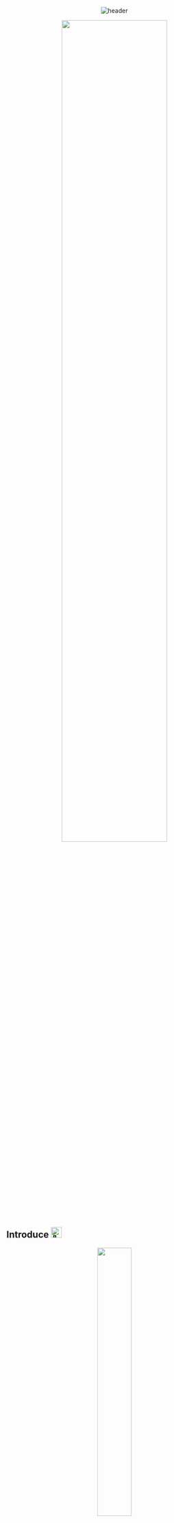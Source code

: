 <div align=center>

![header](https://capsule-render.vercel.app/api?type=slice&color=282c34&width=100%&height=300&section=header&text=Hello,%20World!&fontSize=90&fontAlign=60&fontAlignY=37.5&fontColor=FFFFFF&desc=😁%20HyungJin's%20GitHub%20Profile&descAlign=77&descAlignY=18&animation=twinkling&rotate=19.5&stroke=66CCFF&strokeWidth=3)

  <img src="https://user-images.githubusercontent.com/104360734/172914566-d48bc407-5401-441d-b049-ae66019d93d4.gif" width="70%">

</div>

<br><br>

## Introduce <picture><source srcset="https://fonts.gstatic.com/s/e/notoemoji/latest/1f44b/512.webp" type="image/webp"><img src="https://fonts.gstatic.com/s/e/notoemoji/latest/1f44b/512.gif" alt="👋" width="25" height="25"></picture>

<div align='center'>
<img width='40%' src="https://user-images.githubusercontent.com/104360734/224561382-db1d1254-e62d-4c3a-a9a1-7f984eb98e59.png">
</div>
  
- ### **About Me**&nbsp;&nbsp;<picture><source srcset="https://fonts.gstatic.com/s/e/notoemoji/latest/1fae1/512.webp" type="image/webp"><img src="https://fonts.gstatic.com/s/e/notoemoji/latest/1fae1/512.gif" alt="🫡" width="20" height="20"></picture>
    
    안녕하세요, 프론트엔드 개발자 한형진입니다!

    최고의 개발자가 되기 위해 노력하고 있습니다!

    Front-End, Back-End 모두 관심을 가지고 있으며 끊임없이 노력하고

    무엇이든 배우려는 사람이 되고자 열심히 공부하고 있습니다!

- ### **Contact**&nbsp;&nbsp;<picture><source srcset="https://fonts.gstatic.com/s/e/notoemoji/latest/1f48c/512.webp" type="image/webp"><img src="https://fonts.gstatic.com/s/e/notoemoji/latest/1f48c/512.gif" alt="💌" width="20" height="20"></picture>

  [![gmail](https://skillicons.dev/icons?i=gmail)](mailto:hhj961210@gmail.com)
  [![linkedin](https://skillicons.dev/icons?i=linkedin)](https://www.linkedin.com/in/hyungjinhan/)

- ### My Site <picture><source srcset="https://fonts.gstatic.com/s/e/notoemoji/latest/1f440/512.webp" type="image/webp"><img src="https://fonts.gstatic.com/s/e/notoemoji/latest/1f440/512.gif" alt="👀" width="20" height="20"></picture>

  [![gmail](https://skillicons.dev/icons?i=github)](https://hyungjinhan.github.io)
  [![linkedin](https://skillicons.dev/icons?i=vercel)](https://hyungjinhan.vercel.app/)

## **Tech & Tools**&nbsp;&nbsp;<picture><source srcset="https://fonts.gstatic.com/s/e/notoemoji/latest/1f9be/512.webp" type="image/webp"><img src="https://fonts.gstatic.com/s/e/notoemoji/latest/1f9be/512.gif" alt="🦾" width="25" height="25"></picture>

- ### **Studying Tech**&nbsp;&nbsp;<picture><source srcset="https://fonts.gstatic.com/s/e/notoemoji/latest/2795/512.webp" type="image/webp"><img src="https://fonts.gstatic.com/s/e/notoemoji/latest/2795/512.gif" alt="➕" width="20" height="20"></picture>

  [![Studying Tech 1](https://skillicons.dev/icons?i=js,nodejs,react,ts,electron,next,tailwindcss,styledcomponents,threejs,python,aws,docker,firebase,fastapi,grafana&perline=8)](https://skillicons.dev)

- ### **Tools**&nbsp;&nbsp;<picture><source srcset="https://fonts.gstatic.com/s/e/notoemoji/latest/2699_fe0f/512.webp" type="image/webp"><img src="https://fonts.gstatic.com/s/e/notoemoji/latest/2699_fe0f/512.gif" alt="⚙" width="20" height="20"></picture>

  [![Tools](https://skillicons.dev/icons?i=vscode,figma,git,github,notion,androidstudio,gcp)](https://skillicons.dev)

## My GitHub Stats <picture><source srcset="https://fonts.gstatic.com/s/e/notoemoji/latest/1f331/512.webp" type="image/webp"><img src="https://fonts.gstatic.com/s/e/notoemoji/latest/1f331/512.gif" alt="🌱" width="25" height="25"></picture>

<p align="center">
  <img height="150em" src="https://github-readme-stats.vercel.app/api?username=HyungJinHan&show_icons=true&theme=react&line_height=24&include_all_commits=true&hide_border=true&border_radius=12&show_owner=true&count_private=true">
  <img height="150em" src="https://github-readme-stats.vercel.app/api/top-langs/?username=HyungJinHan&layout=compact&theme=react&langs_count=6&hide_border=true&border_radius=12&show_owner=true&exclude_repo=Python_ML_DL_study,Studying,AI-Fitness-trainer,animal_test">
  <br/>
  
  <!-- <a href="https://github.com/Platane/snk" target='_blank'>
    <img align="center" src="https://github.com/HyungJinHan/HyungJinHan/blob/output/github-contribution-grid-snake.svg" />
  </a> -->
  
</p>

<div align=center>
 
  ![footer](https://capsule-render.vercel.app/api?type=slice&color=282c34&width=100%&height=300&section=footer&text=Contact%20Me!&fontSize=90&fontAlign=45&fontAlignY=66&fontColor=FFFFFF&desc=😁%20Thanks%20For%20Reading%20My%20Profile&descAlign=33&descAlignY=80&animation=twinkling&rotate=19.5&stroke=66CCFF&strokeWidth=3)
 
</div>
